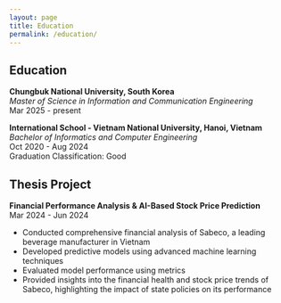 ```yaml
---
layout: page
title: Education
permalink: /education/
---
```


## Education

**Chungbuk National University, South Korea**  
_Master of Science in Information and Communication Engineering_  
Mar 2025 - present

**International School - Vietnam National University, Hanoi, Vietnam**  
_Bachelor of Informatics and Computer Engineering_  
Oct 2020 - Aug 2024  
Graduation Classification: Good

## Thesis Project

**Financial Performance Analysis & AI-Based Stock Price Prediction**  
Mar 2024 - Jun 2024

- Conducted comprehensive financial analysis of Sabeco, a leading beverage manufacturer in Vietnam
- Developed predictive models using advanced machine learning techniques
- Evaluated model performance using metrics
- Provided insights into the financial health and stock price trends of Sabeco, highlighting the impact of state policies on its performance
